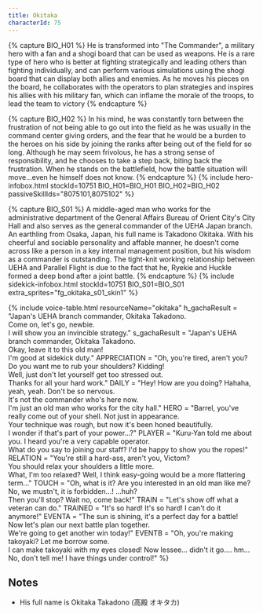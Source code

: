 ```yaml
---
title: Okitaka
characterId: 75
---
```


{% capture BIO_H01 %}
He is transformed into "The Commander", a military hero with a fan and a shogi board that can be used as weapons. He is a rare type of hero who is better at fighting strategically and leading others than fighting individually, and can perform various simulations using the shogi board that can display both allies and enemies. As he moves his pieces on the board, he collaborates with the operators to plan strategies and inspires his allies with his military fan, which can inflame the morale of the troops, to lead the team to victory
{% endcapture %}

{% capture BIO_H02 %}
In his mind, he was constantly torn between the frustration of not being able to go out into the field as he was usually in the command center giving orders, and the fear that he would be a burden to the heroes on his side by joining the ranks after being out of the field for so long. Although he may seem frivolous, he has a strong sense of responsibility, and he chooses to take a step back, biting back the frustration. When he stands on the battlefield, how the battle situation will move...even he himself does not know.
{% endcapture %}
{% include hero-infobox.html stockId=10751 BIO_H01=BIO_H01 BIO_H02=BIO_H02 passiveSkillIds="8075101,8075102" %}

{% capture BIO_S01 %}
A middle-aged man who works for the administrative department of the General Affairs Bureau of Orient City's City Hall and also serves as the general commander of the UEHA Japan branch.
An earthling from Osaka, Japan, his full name is Takadono Okitaka.
With his cheerful and sociable personality and affable manner, he doesn't come across like a person in a key internal management position, but his wisdom as a commander is outstanding.
The tight-knit working relationship between UEHA and Parallel Flight is due to the fact that he, Ryekie and Huckle formed a deep bond after a joint battle.
{% endcapture %}
{% include sidekick-infobox.html stockId=10751 BIO_S01=BIO_S01 extra_sprites="fg_okitaka_s01_skin1" %}

{% include voice-table.html resourceName="okitaka"
h_gachaResult = "Japan's UEHA branch commander, Okitaka Takadono.<br>Come on, let's go, newbie.<br>I will show you an invincible strategy."
s_gachaResult = "Japan's UEHA branch commander, Okitaka Takadono.<br>Okay, leave it to this old man!<br>I'm good at sidekick duty."
APPRECIATION = "Oh, you're tired, aren't you? Do you want me to rub your shoulders? Kidding!<br>Well, just don't let yourself get too stressed out.<br>Thanks for all your hard work."
DAILY = "Hey! How are you doing? Hahaha, yeah, yeah. Don't be so nervous.<br>It's not the commander who's here now.<br>I'm just an old man who works for the city hall."
HERO = "Barrel, you've really come out of your shell. Not just in appearance.<br>Your technique was rough, but now it's been honed beautifully.<br>I wonder if that's part of your power...?"
PLAYER = "Kuru-Yan told me about you. I heard you're a very capable operator.<br>What do you say to joining our staff? I'd be happy to show you the ropes!"
RELATION = "You're still a hard-ass, aren't you, Victom?<br>You should relax your shoulders a little more.<br>What, I'm too relaxed? Well, I think easy-going would be a more flattering term..."
TOUCH = "Oh, what is it? Are you interested in an old man like me?<br>No, we mustn't, it is forbidden...! ...huh?<br>Then you'll stop? Wait no, come back!"
TRAIN = "Let's show off what a veteran can do."
TRAINED = "It's so hard! It's so hard! I can't do it anymore!"
EVENTA = "The sun is shining, it's a perfect day for a battle!<br>Now let's plan our next battle plan together.<br>We're going to get another win today!"
EVENTB = "Oh, you're making takoyaki? Let me borrow some.<br>I can make takoyaki with my eyes closed! Now lessee... didn't it go.... hm...<br>No, don't tell me! I have things under control!"
%}

## Notes

- His full name is Okitaka Takadono (高殿 オキタカ)
